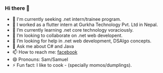 ### Hi there 👋


- 🔭 I'm currently seeking .net intern/trainee program.
- 🤗 I worked as a flutter intern at Gurkha Technology Pvt. Ltd in Nepal.
- 🌱 I’m currently learning .net core technology voraciously.
- 👯 I’m looking to collaborate on .net web developent.
- 🤔 I’m looking for help in .net web development, DSAlgo concepts.
- 💬 Ask me about C# and Java
- 📫 How to reach me: [facebook](https://www.facebook.com/profile.php?id=100009616639628)
- 😄 Pronouns: Sam/Samuel
- ⚡ Fun fact: I like to cook - (specially momos/dumplings).
